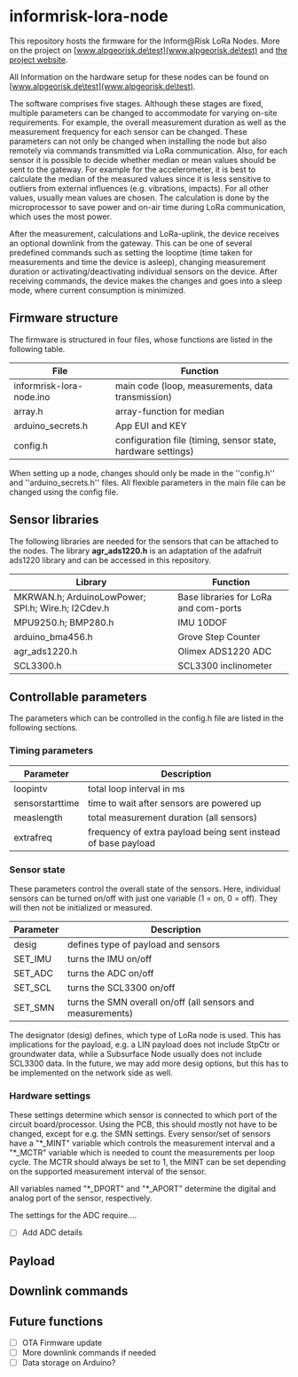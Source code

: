 # informrisk-lora-node

This repository hosts the firmware for the Inform@Risk LoRa Nodes. More on the project on [www.alpgeorisk.de\test](www.alpgeorisk.de\test) and [the project website](https://www.bmbf-client.de/projekte/informrisk).

All Information on the hardware setup for these nodes can be found on [www.alpgeorisk.de\test](www.alpgeorisk.de\test).

The software comprises five stages. Although these stages are fixed, multiple parameters can be changed to accommodate for varying on-site requirements. For example, the overall measurement duration as well as the measurement frequency for each sensor can be changed. These parameters can not only be changed when installing the node but also remotely via commands transmitted via LoRa communication. Also, for each sensor it is possible to decide whether median or mean values should be sent to the gateway. For example for the accelerometer, it is best to calculate the median of the measured values since it is less sensitive to outliers from external influences (e.g. vibrations, impacts). For all other values, usually mean values are chosen. The calculation is done by the microprocessor to save power and on-air time during LoRa communication, which uses the most power.
	        
After the measurement, calculations and LoRa-uplink, the device receives an optional downlink from the gateway. This can be one of several predefined commands such as setting the looptime (time taken for measurements and time the device is asleep), changing measurement duration or activating/deactivating individual sensors on the device. After receiving commands, the device makes the changes and goes into a sleep mode, where current consumption is minimized.

## Firmware structure

The firmware is structured in four files, whose functions are listed in the following table.

File | Function
--------------|-------------
informrisk-lora-node.ino  |  main code (loop, measurements, data transmission)
array.h  |   array-function for median
arduino_secrets.h |  App EUI and KEY 
config.h   | configuration file (timing, sensor state, hardware settings)

When setting up a node, changes should only be made in the ''config.h'' and ''arduino_secrets.h'' files. All flexible parameters in the main file can be changed using the config file.

## Sensor libraries

The following libraries are needed for the sensors that can be attached to the nodes. The library **agr_ads1220.h** is an adaptation of the adafruit ads1220 library and can be accessed in this repository.

Library | Function
--------------|-------------
MKRWAN.h; ArduinoLowPower; SPI.h; Wire.h; I2Cdev.h  |  Base libraries for LoRa and com-ports
MPU9250.h; BMP280.h  |   IMU 10DOF
arduino_bma456.h |  Grove Step Counter 
agr_ads1220.h   | Olimex ADS1220 ADC
SCL3300.h | SCL3300 inclinometer

## Controllable parameters

The parameters which can be controlled in the config.h file are listed in the following sections.

### Timing parameters

Parameter | Description
--------------|-------------
loopintv  |  total loop interval in ms
sensorstarttime   |   time to wait after sensors are powered up
measlength   | total measurement duration (all sensors) 
extrafreq | frequency of extra payload being sent instead of base payload 

### Sensor state

These parameters control the overall state of the sensors. Here, individual sensors can be turned on/off with just one variable (1 = on, 0 = off). They will then not be initialized or measured. 

Parameter | Description
--------------|-------------
desig  |  defines type of payload and sensors
SET_IMU   |   turns the IMU on/off
SET_ADC   | turns the ADC on/off
SET_SCL | turns the SCL3300 on/off
SET_SMN | turns the SMN overall on/off (all sensors and measurements)

The designator (desig) defines, which type of LoRa node is used. This has implications for the payload, e.g. a LIN payload does not include StpCtr or groundwater data, while a Subsurface Node usually does not include SCL3300 data. In the future, we may add more desig options, but this has to be implemented on the network side as well.

### Hardware settings

These settings determine which sensor is connected to which port of the circuit board/processor. Using the PCB, this should mostly not have to be changed, except for e.g. the SMN settings.
Every sensor/set of sensors have a "\*_MINT" variable which controls the measurement interval and a "\*_MCTR" variable which is needed to count the measurements per loop cycle. The MCTR should always be set to 1, the MINT can be set depending on the supported measurement interval of the sensor.

All variables named "\*_DPORT" and "\*_APORT" determine the digital and analog port of the sensor, respectively.

The settings for the ADC require....
- [ ] Add ADC details



## Payload

## Downlink commands
			
## Future functions
- [ ] OTA Firmware update
- [ ] More downlink commands if needed 
- [ ] Data storage on Arduino?
